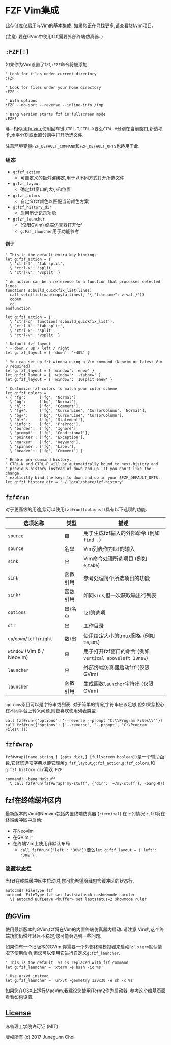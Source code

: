 
# FZF Vim集成

此存储库仅启用与Vim的基本集成. 如果您正在寻找更多,请查看[fzf.vim](https://github.com/junegunn/fzf.vim)项目. 

 (注意: 要在GVim中使用fzf,需要外部终端仿真器. ) 

## `:FZF[!]`

如果你为Vim设置了fzf,`:FZF`命令将被添加. 

```vim
" Look for files under current directory
:FZF

" Look for files under your home directory
:FZF ~

" With options
:FZF --no-sort --reverse --inline-info /tmp

" Bang version starts fzf in fullscreen mode
:FZF!
```

与...相似[ctrlp.vim](https://github.com/kien/ctrlp.vim),使用回车键,`CTRL-T`,`CTRL-X`要么`CTRL-V`分别在当前窗口,新选项卡,水平分割或垂直分割中打开所选文件. 

注意环境变量`FZF_DEFAULT_COMMAND`和`FZF_DEFAULT_OPTS`也适用于此. 

### 组态

-   `g:fzf_action`
    -   可自定义的额外键绑定,用于以不同方式打开所选文件
-   `g:fzf_layout`
    -   确定fzf窗口的大小和位置
-   `g:fzf_colors`
    -   自定义fzf颜色以匹配当前颜色方案
-   `g:fzf_history_dir`
    -   启用历史记录功能
-   `g:fzf_launcher`
    -    (仅限GVim) 终端仿真器打开fzf
    -   `g:Fzf_launcher`用于功能参考

#### 例子

```vim
" This is the default extra key bindings
let g:fzf_action = {
  \ 'ctrl-t': 'tab split',
  \ 'ctrl-x': 'split',
  \ 'ctrl-v': 'vsplit' }

" An action can be a reference to a function that processes selected lines
function! s:build_quickfix_list(lines)
  call setqflist(map(copy(a:lines), '{ "filename": v:val }'))
  copen
  cc
endfunction

let g:fzf_action = {
  \ 'ctrl-q': function('s:build_quickfix_list'),
  \ 'ctrl-t': 'tab split',
  \ 'ctrl-x': 'split',
  \ 'ctrl-v': 'vsplit' }

" Default fzf layout
" - down / up / left / right
let g:fzf_layout = { 'down': '~40%' }

" You can set up fzf window using a Vim command (Neovim or latest Vim 8 required)
let g:fzf_layout = { 'window': 'enew' }
let g:fzf_layout = { 'window': '-tabnew' }
let g:fzf_layout = { 'window': '10split enew' }

" Customize fzf colors to match your color scheme
let g:fzf_colors =
\ { 'fg':      ['fg', 'Normal'],
  \ 'bg':      ['bg', 'Normal'],
  \ 'hl':      ['fg', 'Comment'],
  \ 'fg+':     ['fg', 'CursorLine', 'CursorColumn', 'Normal'],
  \ 'bg+':     ['bg', 'CursorLine', 'CursorColumn'],
  \ 'hl+':     ['fg', 'Statement'],
  \ 'info':    ['fg', 'PreProc'],
  \ 'border':  ['fg', 'Ignore'],
  \ 'prompt':  ['fg', 'Conditional'],
  \ 'pointer': ['fg', 'Exception'],
  \ 'marker':  ['fg', 'Keyword'],
  \ 'spinner': ['fg', 'Label'],
  \ 'header':  ['fg', 'Comment'] }

" Enable per-command history.
" CTRL-N and CTRL-P will be automatically bound to next-history and
" previous-history instead of down and up. If you don't like the change,
" explicitly bind the keys to down and up in your $FZF_DEFAULT_OPTS.
let g:fzf_history_dir = '~/.local/share/fzf-history'
```

## `fzf#run`

对于更高级的用途,您可以使用`fzf#run([options])`具有以下选项的功能. 

| 选项名称                       | 类型   | 描述                                           |
| -------------------------- | ---- | -------------------------------------------- |
| `source`                   | 串    | 用于生成fzf输入的外部命令 (例如`find .`)                  |
| `source`                   | 名单   | Vim列表作为fzf的输入                                |
| `sink`                     | 串    | Vim命令处理所选项目 (例如`e`,`tabe`)                   |
| `sink`                     | 函数引用 | 参考处理每个所选项目的功能                                |
| `sink*`                    | 函数引用 | 如同`sink`,但一次获取输出行列表                          |
| `options`                  | 串/名单 | fzf的选项                                       |
| `dir`                      | 串    | 工作目录                                         |
| `up`/`down`/`left`/`right` | 数/串  | 使用给定大小的tmux窗格 (例如`20`,`50%`)                 |
| `window` (Vim 8 / Neovim)  | 串    | 用于打开fzf窗口的命令 (例如`vertical aboveleft 30new`)  |
| `launcher`                 | 串    | 外部终端仿真器启动fzf (仅限GVim)                        |
| `launcher`                 | 函数引用 | 生成函数`launcher`字符串 (仅限GVim)                   |

`options`条目可以是字符串或列表. 对于简单的情况,字符串应该足够,但如果您担心在不同平台上转义问题,则更喜欢使用列表类型. 

```vim
call fzf#run({'options': '--reverse --prompt "C:\\Program Files\\"'})
call fzf#run({'options': ['--reverse', '--prompt', 'C:\Program Files\']})
```

## `fzf#wrap`

`fzf#wrap([name string,] [opts dict,] [fullscreen boolean])`是一个辅助函数,它修饰选项字典以便它理解`g:fzf_layout`,`g:fzf_action`,`g:fzf_colors`,和`g:fzf_history_dir`喜欢`:FZF`. 

```vim
command! -bang MyStuff
  \ call fzf#run(fzf#wrap('my-stuff', {'dir': '~/my-stuff'}, <bang>0))
```

## fzf在终端缓冲区内

最新版本的Vim和​​Neovim包括内置终端仿真器 (`:terminal`) 在下列情况下,fzf将在终端缓冲区中启动: 

-   在Neovim
-   在GVim上
-   在终端Vim上使用非默认布局
    -   `call fzf#run({'left': '30%'})`要么`let g:fzf_layout = {'left': '30%'}`

### 隐藏状态栏

当fzf在终端缓冲区中启动时,您可能希望隐藏包含缓冲区的状态行. 

```vim
autocmd! FileType fzf
autocmd  FileType fzf set laststatus=0 noshowmode noruler
  \| autocmd BufLeave <buffer> set laststatus=2 showmode ruler
```

## 的GVim

使用最新版本的GVim,fzf将在Vim的内置终端仿真器内启动. 请注意,Vim的这个终端功能仍然年轻且不稳定,您可能会遇到一些问题. 

如果你有一个旧版本的GVim,你需要一个外部终端模拟器来启动fzf. `xterm`默认情况下使用命令,但您可以使用它进行自定义`g:fzf_launcher`. 

```vim
" This is the default. %s is replaced with fzf command
let g:fzf_launcher = 'xterm -e bash -ic %s'

" Use urxvt instead
let g:fzf_launcher = 'urxvt -geometry 120x30 -e sh -c %s'
```

如果您在OSX上运行MacVim,我建议您使用iTerm2作为启动器. 参考[这个维基页面][macvim-iterm2]看看如何设置. 

[macvim-iterm2]: https://github.com/junegunn/fzf/wiki/On-MacVim-with-iTerm2

## [License](LICENSE)

麻省理工学院许可证 (MIT) 

版权所有 (c) 2017 Junegunn Choi
